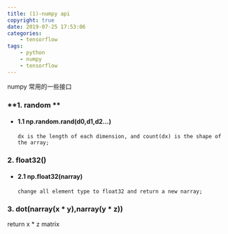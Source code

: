 ```yaml
---
title: (1)-numpy api
copyright: true
date: 2019-07-25 17:53:06
categories:
    - tensorflow
tags:
    - python
    - numpy
    - tensorflow
---
```

numpy 常用的一些接口

<!-- more -->

### **1. random **

+ #### 1.1 np.random.rand(d0,d1,d2...)

    ```
    dx is the length of each dimension, and count(dx) is the shape of the array;
    ```

### **2. float32()**

+ #### 2.1 np.float32(narray)

    ```
    change all element type to float32 and return a new narray;
    ```

### **3. dot(narray(x * y),narray(y * z))**

return x * z matrix
